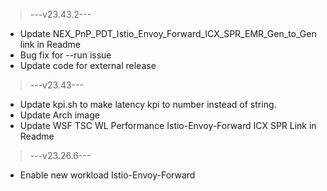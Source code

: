 > ---v23.43.2---
- Update NEX_PnP_PDT_Istio_Envoy_Forward_ICX_SPR_EMR_Gen_to_Gen link in Readme
- Bug fix for --run issue
- Update code for external release
> ---v23.43---  
- Update kpi.sh to make latency kpi to number instead of string.
- Update Arch image
- Update WSF TSC WL Performance Istio-Envoy-Forward ICX SPR Link in Readme
> ---v23.26.6---  
- Enable new workload Istio-Envoy-Forward
